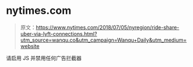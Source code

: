 # nytimes.com

> 原文：<https://www.nytimes.com/2018/07/05/nyregion/ride-share-uber-via-lyft-connections.html?utm_source=wanqu.co&utm_campaign=Wanqu+Daily&utm_medium=website>

请启用 JS 并禁用任何广告拦截器